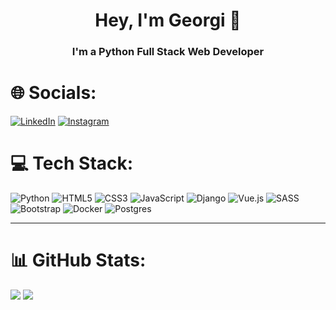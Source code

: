 <h1 align="center">Hey, I'm Georgi 👋</h1>
<h3 align="center">I'm a Python Full Stack Web Developer</h3>

# 🌐 Socials:
[![LinkedIn](https://img.shields.io/badge/LinkedIn-%230077B5.svg?logo=linkedin&logoColor=white)](https://www.linkedin.com/in/georgi-andreev-95648b282/) [![Instagram](https://img.shields.io/badge/Instagram-%23E4405F.svg?logo=Instagram&logoColor=white)](https://instagram.com/georgi.andr) 

# 💻 Tech Stack:
![Python](https://img.shields.io/badge/python-3670A0?style=for-the-badge&logo=python&logoColor=ffdd54) ![HTML5](https://img.shields.io/badge/html5-%23E34F26.svg?style=for-the-badge&logo=html5&logoColor=white) ![CSS3](https://img.shields.io/badge/css3-%231572B6.svg?style=for-the-badge&logo=css3&logoColor=white) ![JavaScript](https://img.shields.io/badge/javascript-%23323330.svg?style=for-the-badge&logo=javascript&logoColor=%23F7DF1E) ![Django](https://img.shields.io/badge/django-%23092E20.svg?style=for-the-badge&logo=django&logoColor=white) ![Vue.js](https://img.shields.io/badge/vuejs-%2335495e.svg?style=for-the-badge&logo=vuedotjs&logoColor=%234FC08D) ![SASS](https://img.shields.io/badge/SASS-hotpink.svg?style=for-the-badge&logo=SASS&logoColor=white) ![Bootstrap](https://img.shields.io/badge/bootstrap-702963?style=for-the-badge&logo=bootstrap&logoColor=ffffff) ![Docker](https://img.shields.io/badge/docker-%230db7ed.svg?style=for-the-badge&logo=docker&logoColor=white)  ![Postgres](https://img.shields.io/badge/postgres-%23316192.svg?style=for-the-badge&logo=postgresql&logoColor=white) 

-------------------------
# 📊 GitHub Stats:
<div>
  <img src="https://github-readme-stats.vercel.app/api?username=greevdev&theme=radical&hide_border=false&include_all_commits=false&count_private=true">
  <img src="https://github-readme-stats.vercel.app/api/top-langs/?username=greevdev&theme=radical&hide_border=false&include_all_commits=false&count_private=true&layout=compact"> 
</div>
